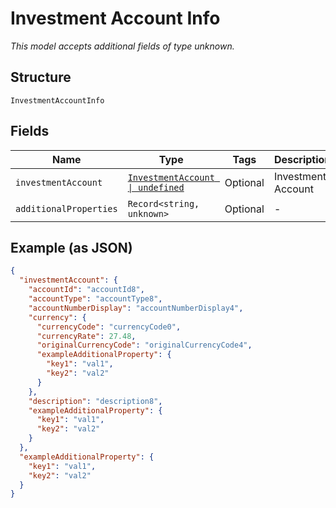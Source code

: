 
# Investment Account Info

*This model accepts additional fields of type unknown.*

## Structure

`InvestmentAccountInfo`

## Fields

| Name | Type | Tags | Description |
|  --- | --- | --- | --- |
| `investmentAccount` | [`InvestmentAccount \| undefined`](../../doc/models/investment-account.md) | Optional | Investment Account |
| `additionalProperties` | `Record<string, unknown>` | Optional | - |

## Example (as JSON)

```json
{
  "investmentAccount": {
    "accountId": "accountId8",
    "accountType": "accountType8",
    "accountNumberDisplay": "accountNumberDisplay4",
    "currency": {
      "currencyCode": "currencyCode0",
      "currencyRate": 27.48,
      "originalCurrencyCode": "originalCurrencyCode4",
      "exampleAdditionalProperty": {
        "key1": "val1",
        "key2": "val2"
      }
    },
    "description": "description8",
    "exampleAdditionalProperty": {
      "key1": "val1",
      "key2": "val2"
    }
  },
  "exampleAdditionalProperty": {
    "key1": "val1",
    "key2": "val2"
  }
}
```

